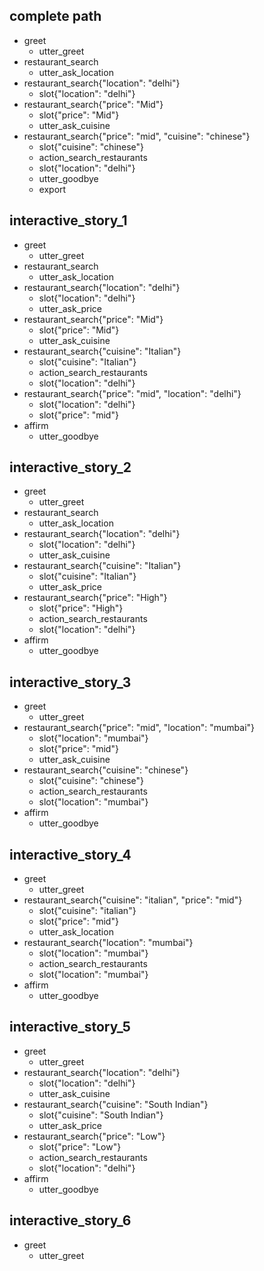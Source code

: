 ## complete path
* greet
    - utter_greet
* restaurant_search
    - utter_ask_location
* restaurant_search{"location": "delhi"}
    - slot{"location": "delhi"}
* restaurant_search{"price": "Mid"}
    - slot{"price": "Mid"}
    - utter_ask_cuisine
* restaurant_search{"price": "mid", "cuisine": "chinese"}
    - slot{"cuisine": "chinese"}
    - action_search_restaurants
    - slot{"location": "delhi"}
    - utter_goodbye
    - export

## interactive_story_1
* greet
    - utter_greet
* restaurant_search
    - utter_ask_location
* restaurant_search{"location": "delhi"}
    - slot{"location": "delhi"}
    - utter_ask_price
* restaurant_search{"price": "Mid"}
    - slot{"price": "Mid"}
    - utter_ask_cuisine
* restaurant_search{"cuisine": "Italian"}
    - slot{"cuisine": "Italian"}
    - action_search_restaurants
    - slot{"location": "delhi"}
* restaurant_search{"price": "mid", "location": "delhi"}
    - slot{"location": "delhi"}
    - slot{"price": "mid"}
* affirm
    - utter_goodbye

## interactive_story_2
* greet
    - utter_greet
* restaurant_search
    - utter_ask_location
* restaurant_search{"location": "delhi"}
    - slot{"location": "delhi"}
    - utter_ask_cuisine
* restaurant_search{"cuisine": "Italian"}
    - slot{"cuisine": "Italian"}
    - utter_ask_price
* restaurant_search{"price": "High"}
    - slot{"price": "High"}
    - action_search_restaurants
    - slot{"location": "delhi"}
* affirm
    - utter_goodbye

## interactive_story_3
* greet
    - utter_greet
* restaurant_search{"price": "mid", "location": "mumbai"}
    - slot{"location": "mumbai"}
    - slot{"price": "mid"}
    - utter_ask_cuisine
* restaurant_search{"cuisine": "chinese"}
    - slot{"cuisine": "chinese"}
    - action_search_restaurants
    - slot{"location": "mumbai"}
* affirm
    - utter_goodbye

## interactive_story_4
* greet
    - utter_greet
* restaurant_search{"cuisine": "italian", "price": "mid"}
    - slot{"cuisine": "italian"}
    - slot{"price": "mid"}
    - utter_ask_location
* restaurant_search{"location": "mumbai"}
    - slot{"location": "mumbai"}
    - action_search_restaurants
    - slot{"location": "mumbai"}
* affirm
    - utter_goodbye

## interactive_story_5
* greet
    - utter_greet
* restaurant_search{"location": "delhi"}
    - slot{"location": "delhi"}
    - utter_ask_cuisine
* restaurant_search{"cuisine": "South Indian"}
    - slot{"cuisine": "South Indian"}
    - utter_ask_price
* restaurant_search{"price": "Low"}
    - slot{"price": "Low"}
    - action_search_restaurants
    - slot{"location": "delhi"}
* affirm
    - utter_goodbye

## interactive_story_6
* greet
    - utter_greet
